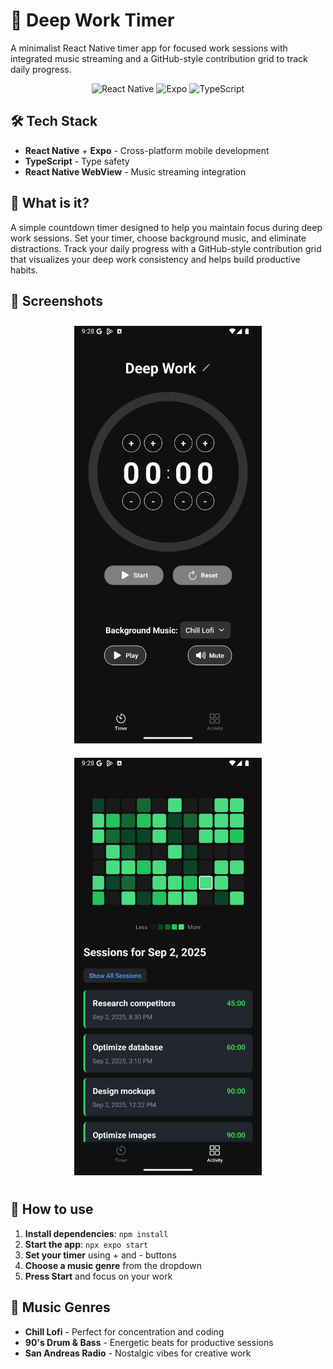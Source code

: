 # 🎯 Deep Work Timer

A minimalist React Native timer app for focused work sessions with integrated music streaming and a GitHub-style contribution grid to track daily progress.

<div align="center">

![React Native](https://img.shields.io/badge/React_Native-20232A?style=for-the-badge&logo=react&logoColor=61DAFB)
![Expo](https://img.shields.io/badge/expo-1C1E24?style=for-the-badge&logo=expo&logoColor=#D04A37)
![TypeScript](https://img.shields.io/badge/typescript-%23007ACC.svg?style=for-the-badge&logo=typescript&logoColor=white)

</div>

## 🛠️ Tech Stack
- **React Native** + **Expo** - Cross-platform mobile development
- **TypeScript** - Type safety
- **React Native WebView** - Music streaming integration

## 📱 What is it?
A simple countdown timer designed to help you maintain focus during deep work sessions. Set your timer, choose background music, and eliminate distractions. Track your daily progress with a GitHub-style contribution grid that visualizes your deep work consistency and helps build productive habits.

## 📸 Screenshots

<div align="center">
  <img src="assets/Timer Screenshot.jpg" alt="Timer Screen" width="300" style="margin: 10px;">
  <img src="assets/Activity Screenshot.jpg" alt="Activity Screen" width="300" style="margin: 10px;">
</div>

## 🚀 How to use
1. **Install dependencies**: `npm install`
2. **Start the app**: `npx expo start`
3. **Set your timer** using + and - buttons
4. **Choose a music genre** from the dropdown
5. **Press Start** and focus on your work

## 🎵 Music Genres
- **Chill Lofi** - Perfect for concentration and coding
- **90's Drum & Bass** - Energetic beats for productive sessions
- **San Andreas Radio** - Nostalgic vibes for creative work
